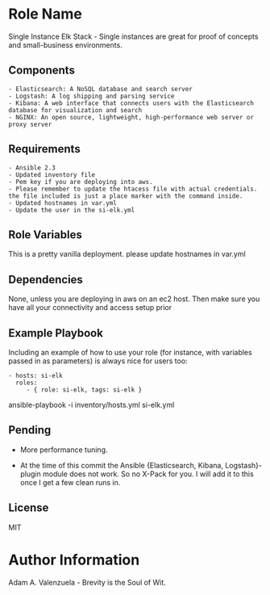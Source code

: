 Role Name
=========

Single Instance Elk Stack - Single instances are great for proof of concepts and small-business environments.

Components
------------

    - Elasticsearch: A NoSQL database and search server
    - Logstash: A log shipping and parsing service
    - Kibana: A web interface that connects users with the Elasticsearch database for visualization and search
    - NGINX: An open source, lightweight, high-performance web server or proxy server

Requirements
------------

    - Ansible 2.3
    - Updated inventory file
    - Pem key if you are deploying into aws.
    - Please remember to update the htacess file with actual credentials.  the file included is just a place marker with the command inside.
    - Updated hostnames in var.yml
    - Update the user in the si-elk.yml


Role Variables
--------------

This is a pretty vanilla deployment.  please update hostnames in var.yml

Dependencies
------------

None, unless you are deploying in aws on an ec2 host.  Then make sure you have all your connectivity and access setup prior

Example Playbook
----------------

Including an example of how to use your role (for instance, with variables passed in as parameters) is always nice for users too:

    - hosts: si-elk
      roles:
         - { role: si-elk, tags: si-elk }

ansible-playbook -i inventory/hosts.yml si-elk.yml

Pending
----------------

- More performance tuning.

- At the time of this commit the Ansible {Elasticsearch, Kibana, Logstash}-plugin module does not work.  So no X-Pack for you.  I will add it to this once I get a few clean runs in.


License
-------

MIT

Author Information
==================

Adam A. Valenzuela - Brevity is the Soul of Wit.
